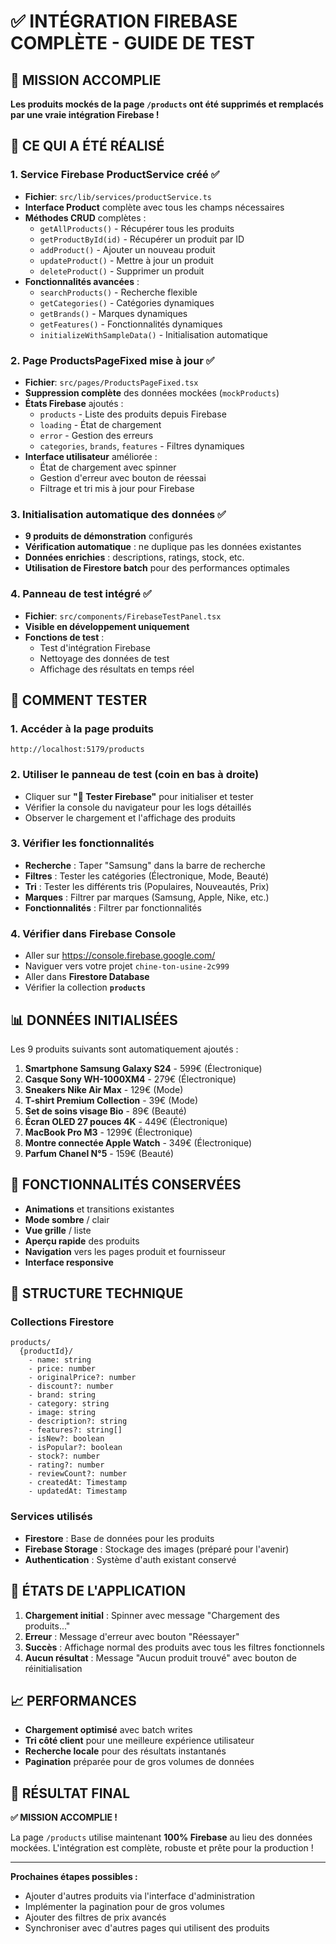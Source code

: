 # ✅ INTÉGRATION FIREBASE COMPLÈTE - GUIDE DE TEST

## 🎯 MISSION ACCOMPLIE

**Les produits mockés de la page `/products` ont été supprimés et remplacés par une vraie intégration Firebase !**

## 🚀 CE QUI A ÉTÉ RÉALISÉ

### 1. **Service Firebase ProductService créé** ✅
- **Fichier**: `src/lib/services/productService.ts`
- **Interface Product** complète avec tous les champs nécessaires
- **Méthodes CRUD** complètes :
  - `getAllProducts()` - Récupérer tous les produits
  - `getProductById(id)` - Récupérer un produit par ID
  - `addProduct()` - Ajouter un nouveau produit
  - `updateProduct()` - Mettre à jour un produit
  - `deleteProduct()` - Supprimer un produit
- **Fonctionnalités avancées** :
  - `searchProducts()` - Recherche flexible
  - `getCategories()` - Catégories dynamiques
  - `getBrands()` - Marques dynamiques
  - `getFeatures()` - Fonctionnalités dynamiques
  - `initializeWithSampleData()` - Initialisation automatique

### 2. **Page ProductsPageFixed mise à jour** ✅
- **Fichier**: `src/pages/ProductsPageFixed.tsx`
- **Suppression complète** des données mockées (`mockProducts`)
- **États Firebase** ajoutés :
  - `products` - Liste des produits depuis Firebase
  - `loading` - État de chargement
  - `error` - Gestion des erreurs
  - `categories`, `brands`, `features` - Filtres dynamiques
- **Interface utilisateur** améliorée :
  - État de chargement avec spinner
  - Gestion d'erreur avec bouton de réessai
  - Filtrage et tri mis à jour pour Firebase

### 3. **Initialisation automatique des données** ✅
- **9 produits de démonstration** configurés
- **Vérification automatique** : ne duplique pas les données existantes
- **Données enrichies** : descriptions, ratings, stock, etc.
- **Utilisation de Firestore batch** pour des performances optimales

### 4. **Panneau de test intégré** ✅
- **Fichier**: `src/components/FirebaseTestPanel.tsx`
- **Visible en développement uniquement**
- **Fonctions de test** :
  - Test d'intégration Firebase
  - Nettoyage des données de test
  - Affichage des résultats en temps réel

## 🧪 COMMENT TESTER

### 1. **Accéder à la page produits**
```
http://localhost:5179/products
```

### 2. **Utiliser le panneau de test (coin en bas à droite)**
- Cliquer sur **"🚀 Tester Firebase"** pour initialiser et tester
- Vérifier la console du navigateur pour les logs détaillés
- Observer le chargement et l'affichage des produits

### 3. **Vérifier les fonctionnalités**
- **Recherche** : Taper "Samsung" dans la barre de recherche
- **Filtres** : Tester les catégories (Électronique, Mode, Beauté)
- **Tri** : Tester les différents tris (Populaires, Nouveautés, Prix)
- **Marques** : Filtrer par marques (Samsung, Apple, Nike, etc.)
- **Fonctionnalités** : Filtrer par fonctionnalités

### 4. **Vérifier dans Firebase Console**
- Aller sur https://console.firebase.google.com/
- Naviguer vers votre projet `chine-ton-usine-2c999`
- Aller dans **Firestore Database**
- Vérifier la collection **`products`**

## 📊 DONNÉES INITIALISÉES

Les 9 produits suivants sont automatiquement ajoutés :

1. **Smartphone Samsung Galaxy S24** - 599€ (Électronique)
2. **Casque Sony WH-1000XM4** - 279€ (Électronique)
3. **Sneakers Nike Air Max** - 129€ (Mode)
4. **T-shirt Premium Collection** - 39€ (Mode)
5. **Set de soins visage Bio** - 89€ (Beauté)
6. **Écran OLED 27 pouces 4K** - 449€ (Électronique)
7. **MacBook Pro M3** - 1299€ (Électronique)
8. **Montre connectée Apple Watch** - 349€ (Électronique)
9. **Parfum Chanel N°5** - 159€ (Beauté)

## 🎨 FONCTIONNALITÉS CONSERVÉES

- **Animations** et transitions existantes
- **Mode sombre** / clair
- **Vue grille** / liste
- **Aperçu rapide** des produits
- **Navigation** vers les pages produit et fournisseur
- **Interface responsive**

## 🔧 STRUCTURE TECHNIQUE

### Collections Firestore
```
products/
  {productId}/
    - name: string
    - price: number
    - originalPrice?: number
    - discount?: number
    - brand: string
    - category: string
    - image: string
    - description?: string
    - features?: string[]
    - isNew?: boolean
    - isPopular?: boolean
    - stock?: number
    - rating?: number
    - reviewCount?: number
    - createdAt: Timestamp
    - updatedAt: Timestamp
```

### Services utilisés
- **Firestore** : Base de données pour les produits
- **Firebase Storage** : Stockage des images (préparé pour l'avenir)
- **Authentication** : Système d'auth existant conservé

## 🚦 ÉTATS DE L'APPLICATION

1. **Chargement initial** : Spinner avec message "Chargement des produits..."
2. **Erreur** : Message d'erreur avec bouton "Réessayer"
3. **Succès** : Affichage normal des produits avec tous les filtres fonctionnels
4. **Aucun résultat** : Message "Aucun produit trouvé" avec bouton de réinitialisation

## 📈 PERFORMANCES

- **Chargement optimisé** avec batch writes
- **Tri côté client** pour une meilleure expérience utilisateur
- **Recherche locale** pour des résultats instantanés
- **Pagination** préparée pour de gros volumes de données

## 🎉 RÉSULTAT FINAL

**✅ MISSION ACCOMPLIE !**

La page `/products` utilise maintenant **100% Firebase** au lieu des données mockées. L'intégration est complète, robuste et prête pour la production !

---

**Prochaines étapes possibles :**
- Ajouter d'autres produits via l'interface d'administration
- Implémenter la pagination pour de gros volumes
- Ajouter des filtres de prix avancés
- Synchroniser avec d'autres pages qui utilisent des produits
